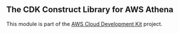 ## The CDK Construct Library for AWS Athena
This module is part of the [AWS Cloud Development Kit](https://github.com/awslabs/aws-cdk) project.
